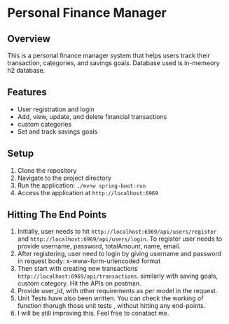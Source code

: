 # Personal Finance Manager

## Overview
This is a personal finance manager system that helps users track their transaction, categories, and savings goals. Database used is in-memeory h2 database.

## Features
- User registration and login
- Add, view, update, and delete financial transactions
- custom categories
- Set and track savings goals

## Setup
1. Clone the repository
2. Navigate to the project directory
3. Run the application: `./mvnw spring-boot:run`
4. Access the application at `http://localhost:6969`

## Hitting The End Points
1. Initially, user needs to hit `http://localhost:6969/api/users/register` and `http://localhost:6969/api/users/login`. To register user needs to provide username, password, totalAmount, name, email.
2. After registering, user need to login by giving username and password in request body: x-www-form-urlencoded format
3. Then start with creating new transactions `http://localhost:6969/api/transactions`. similarly with saving goals, custom category. Hit the APIs on postman.
4. Provide user_id, with other requirements as per model in the request.
5. Unit Tests have also been written. You can check the working of function thorugh those unit tests , without hitting any end-points. 
6. I will be still improving this. Feel free to conatact me.
